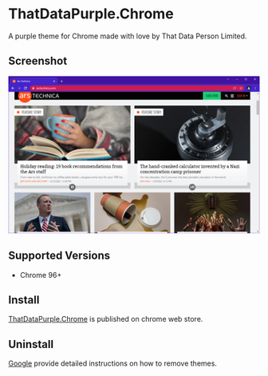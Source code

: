 # ThatDataPurple.Chrome
A purple theme for Chrome made with love by That Data Person Limited.

## Screenshot
![Screenshot of ThatDataPurple theme applied to Chrome](https://github.com/thatdataperson/ThatDataPurple.Chrome/blob/main/images/ThatDataPurple.preview.png?raw=true)

## Supported Versions
- Chrome 96+

## Install
[ThatDataPurple.Chrome](https://chrome.google.com/webstore/detail/thatdatapurplechrome/eikanpoghdlfifddajgjlfahfoodipjo) is published on chrome web store.

## Uninstall
[Google](https://support.google.com/chrome_webstore/answer/148695?hl=en) provide detailed instructions on how to remove themes.
